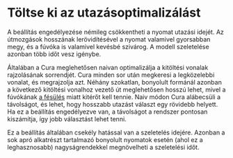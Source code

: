 # Töltse ki az utazásoptimalizálást

A beállítás engedélyezése némileg csökkentheti a nyomat utazási idejét. Az útmozgások hosszának lerövidítésével a nyomat valamivel gyorsabban megy, és a fúvóka is valamivel kevésbé szivárog. A modell szeletelése azonban több időt vesz igénybe.

Általában a Cura meglehetősen naivan optimalizálja a kitöltési vonalak rajzolásának sorrendjét. Cura minden sor után megkeresi a legközelebbi vonalat, és megrajzolja azt. Néhány szokatlan, bonyolult formánál azonban a következő kitöltési vonalhoz vezető út meglehetősen hosszú lehet, mivel a fúvókának [a fésülés](../travel/retraction_combing.md) miatt kitérőt kell tennie. Naiv módon Cura alábecsüli a távolságot, és lehet, hogy hosszabb utazást választ egy rövidebb helyett. Ha ez a beállítás engedélyezve van, a távolságot a rendszer pontosan kiszámítja, így jobb választást lehet tenni.

Ez a beállítás általában csekély hatással van a szeletelés idejére. Azonban a sok apró alkatrészt tartalmazó bonyolult nyomatok esetén (ahol ez a leghasznosabb) nagyságrendekkel megnövelheti a szeletelési időt.

